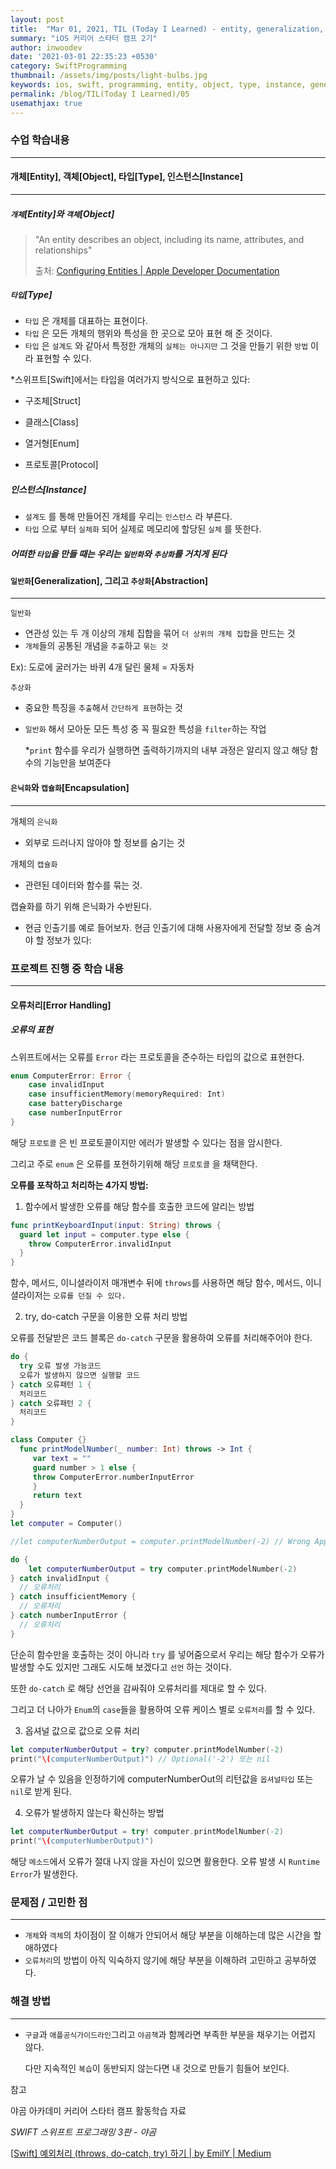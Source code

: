 ```yaml
---
layout: post
title:  "Mar 01, 2021, TIL (Today I Learned) - entity, generalization, abstraction, encapsulation, error handling"
summary: "iOS 커리어 스타터 캠프 2기"
author: inwoodev
date: '2021-03-01 22:35:23 +0530'
category: SwiftProgramming
thumbnail: /assets/img/posts/light-bulbs.jpg
keywords: ios, swift, programming, entity, object, type, instance, generalization, abstraction, error handling, startercamp, day5
permalink: /blog/TIL(Today I Learned)/05
usemathjax: true
---
```


### 수업 학습내용

---



#### 개체[Entity],  객체[Object], 타입[Type], 인스턴스[Instance]

---

##### `개체`[Entity]와 `객체`[Object]

> "An entity describes an object, including its name, attributes, and relationships"
>
> 출처: [Configuring Entities | Apple Developer Documentation](https://developer.apple.com/documentation/coredata/modeling_data/configuring_entities)



##### `타입`[Type]

- `타입` 은 개체를 대표하는 표현이다.
- `타입` 은 모든 개체의 행위와 특성을 한 곳으로 모아 표현 해 준 것이다.
- `타입` 은 `설계도` 와 같아서 특정한 개체의 `실체는 아니지만` 그 것을 만들기 위한 `방법` 이라 표현할 수 있다.

*스위프트[Swift]에서는 타입을 여러가지 방식으로 표현하고 있다:

- 구조체[Struct]

- 클래스[Class]

- 열거형[Enum]

- 프로토콜[Protocol]

  

##### 인스턴스[Instance]

- `설계도` 를 통해 만들어진 개체를 우리는 `인스턴스` 라 부른다.
- `타입` 으로 부터 `실체화` 되어 실제로 메모리에 할당된 `실체` 를 뜻한다.



##### *어떠한 `타입`을 만들 때는 우리는 `일반화`와 `추상화`를 거치게 된다*



#### `일반화`[Generalization], 그리고 `추상화`[Abstraction]

---

`일반화`

- 연관성 있는 두 개 이상의 개체 집합을 묶어 `더 상위의 개체 집합`을 만드는 것 
- `개체`들의 공통된 개념을 `추출`하고 `묶는 것`

Ex): 도로에 굴러가는 바퀴 4개 달린 물체 = 자동차



`추상화`

- 중요한 특징을 `추출`해서 `간단하게 표현`하는 것

- `일반화` 해서 모아둔 모든 특성 중 꼭 필요한 특성을 `filter`하는 작업

  *`print` 함수를 우리가 실행하면 출력하기까지의 내부 과정은 알리지 않고 해당 함수의 기능만을 보여준다



#### `은닉화`와 `캡슐화`[Encapsulation]

---

개체의 `은닉화`

- 외부로 드러나지 않아야 할 정보를 숨기는 것

개체의 `캡슐화`

- 관련된 데이터와 함수를 묶는 것.

캡슐화를 하기 위해 은닉화가 수반된다.

- 현금 인출기를 예로 들어보자. 현금 인출기에 대해 사용자에게 전달할 정보 중 숨겨야 할 정보가 있다:

### 프로젝트 진행 중 학습 내용

---



#### 오류처리[Error Handling]

##### 오류의 표현

스위프트에서는 오류를 `Error` 라는 프로토콜을 준수하는 타입의 값으로 표현한다.

```swift
enum ComputerError: Error {
    case invalidInput
    case insufficientMemory(memoryRequired: Int)
    case batteryDischarge
  	case numberInputError
}
```

해당 `프로토콜` 은 빈 프로토콜이지만 에러가 발생할 수 있다는 점을 암시한다.

그리고 주로 `enum`  은 오류를 포현하기위해 해당 `프로토콜` 을 채택한다.



**오류를 포착하고 처리하는 4가지 방법:**



1. 함수에서 발생한 오류를 해당 함수를 호출한 코드에 알리는 방법

```swift
func printKeyboardInput(input: String) throws {
  guard let input = computer.type else {
    throw ComputerError.invalidInput
  }
}
```

함수, 메서드, 이니셜라이저 매개변수 뒤에 `throws`를 사용하면 해당 함수, 메서드, 이니셜라이저는 `오류를 던질 수 있다.`



2. try, do-catch 구문을 이용한 오류 처리 방법

오류를 전달받은 코드 블록은 `do-catch` 구문을 활용하여 오류를 처리해주어야 한다.

```swift
do {
  try 오류 발생 가능코드
  오류가 발생하지 않으면 실행할 코드
} catch 오류패턴 1 {
  처리코드
} catch 오류패턴 2 {
  처리코드
}
```







```swift
class Computer {}
  func printModelNumber(_ number: Int) throws -> Int {    
     var text = ""
     guard number > 1 else {
     throw ComputerError.numberInputError               
     }
     return text
  }
}
let computer = Computer()

//let computerNumberOutput = computer.printModelNumber(-2) // Wrong Approach

do {	
	let computerNumberOutput = try computer.printModelNumber(-2)
} catch invalidInput {
  // 오류처리
} catch insufficientMemory {
  // 오류처리
} catch numberInputError {
  // 오류처리
}
```

단순히 함수만을 호출하는 것이 아니라 `try` 를 넣어줌으로서 우리는 해당 함수가 오류가 발생할 수도 있지만 그래도 시도해 보겠다고 `선언` 하는 것이다.

또한 `do-catch` 로 해당 선언을 감싸줘야 오류처리를 제대로 할 수 있다.

그리고 더 나아가 `Enum`의 `case`들을 활용하여 오류 케이스 별로 `오류처리`를 할 수 있다.



3. 옵셔널 값으로 값으로 오류 처리

```swift
let computerNumberOutput = try? computer.printModelNumber(-2)
print("\(computerNumberOutput)") // Optional('-2') 또는 nil
```

오류가 날 수 있음을 인정하기에 computerNumberOut의 리턴값을 `옵셔널타입` 또는 `nil`로 받게 된다.



4. 오류가 발생하지 않는다 확신하는 방법

```swift
let computerNumberOutput = try! computer.printModelNumber(-2)
print("\(computerNumberOutput)")
```

해당 `메소드`에서 오류가 절대 나지 않을 자신이 있으면 활용한다. 오류 발생 시 `Runtime Error`가 발생한다.

### 문제점 / 고민한 점

---

- `개체`와 `객체`의 차이점이 잘 이해가 안되어서 해당 부분을 이해하는데 많은 시간을 할애하였다
- `오류처리`의 방법이 아직 익숙하지 않기에 해당 부분을 이해하려 고민하고 공부하였다.

### 해결 방법

---

- `구글`과 `애플공식가이드라인`그리고 `야곰책`과 함께라면 부족한 부분을 채우기는 어렵지 않다.

  다만 지속적인 `복습`이 동반되지 않는다면 내 것으로 만들기 힘들어 보인다. 



참고

야곰 아카데미 커리어 스타터 캠프 활동학습 자료

*SWIFT 스위프트 프로그래밍 3판 - 야곰*

[[Swift\] 예외처리 (throws, do-catch, try) 하기 | by EmilY | Medium](https://twih1203.medium.com/swift-예외처리-throws-do-catch-try-하기-c0f320e61f62)